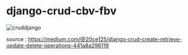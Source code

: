 # django-crud-cbv-fbv

![cruddjango](https://github.com/dirkaharaka99/django-crud-cbv-fbv/assets/54818623/dce79a09-fb88-4b6e-9f52-5f80cb06ea39)



source : https://medium.com/@20ce125/django-crud-create-retrieve-update-delete-operations-441a8a296119


